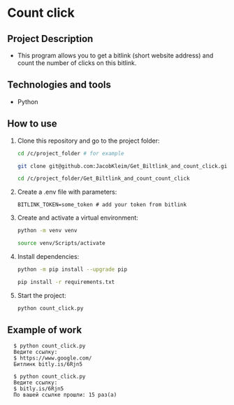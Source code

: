 # Count click

## Project Description
 - This program allows you to get a bitlink (short website address) and count the number of clicks on this bitlink.

## Technologies and tools
 - Python

## How to use
1. Clone this repository and go to the project folder:
   ```bash
   cd /c/project_folder # for example
   
   git clone git@github.com:JacobKleim/Get_Biltlink_and_count_click.git
   
   cd /c/project_folder/Get_Biltlink_and_count_count_click 
   ```

2. Create a .env file with parameters:
   ```
   BITLINK_TOKEN=some_token # add your token from bitlink
   ```

3. Сreate and activate a virtual environment:
   ```bash
   python -m venv venv 
   
   source venv/Scripts/activate
   ```

4. Install dependencies:
   ```bash
   python -m pip install --upgrade pip

   pip install -r requirements.txt
   ```

5. Start the project:
   ```bash
   python count_click.py
   ```

## Example of work
    
      
      $ python count_click.py
      Ведите ссылку: 
      $ https://www.google.com/
      Битлинк bitly.is/6Rjn5

      $ python count_click.py
      Ведите ссылку:
      $ bitly.is/6Rjn5
      По вашей ссылке прошли: 15 раз(а)
      


